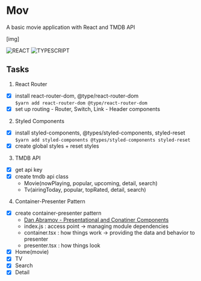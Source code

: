 # Mov

A basic movie application with React and TMDB API

[img]

![REACT](https://img.shields.io/badge/-REACT-02b3e4?style=flat-square&logo=react&logoColor=white)
![TYPESCRIPT](https://img.shields.io/badge/-TYPESCRIPT-3178c6?style=flat-square&logo=typescript&logoColor=white)

## Tasks

1. React Router

- [x] install react-router-dom, @type/react-router-dom  
       `$yarn add react-router-dom @type/react-router-dom`
- [x] set up routing - Router, Switch, Link - Header components

2. Styled Components

- [x] install styled-components, @types/styled-components, styled-reset
      `$yarn add styled-components @types/styled-components styled-reset`
- [x] create global styles + reset styles

3. TMDB API

- [x] get api key
- [x] create tmdb api class
  - Movie(nowPlaying, popular, upcoming, detail, search)
  - Tv(airingToday, popular, topRated, detail, search)

4. Container-Presenter Pattern

- [x] create container-presenter pattern
  - [Dan Abramov - Presentational and Conatiner Components](https://medium.com/@dan_abramov/smart-and-dumb-components-7ca2f9a7c7d0)
  - index.js
    : access point -> managing module dependencies
  - container.tsx
    : how things work -> providing the data and behavior to presenter
  - presenter.tsx
    : how things look
- [x] Home(movie)
- [x] TV
- [x] Search
- [x] Detail
